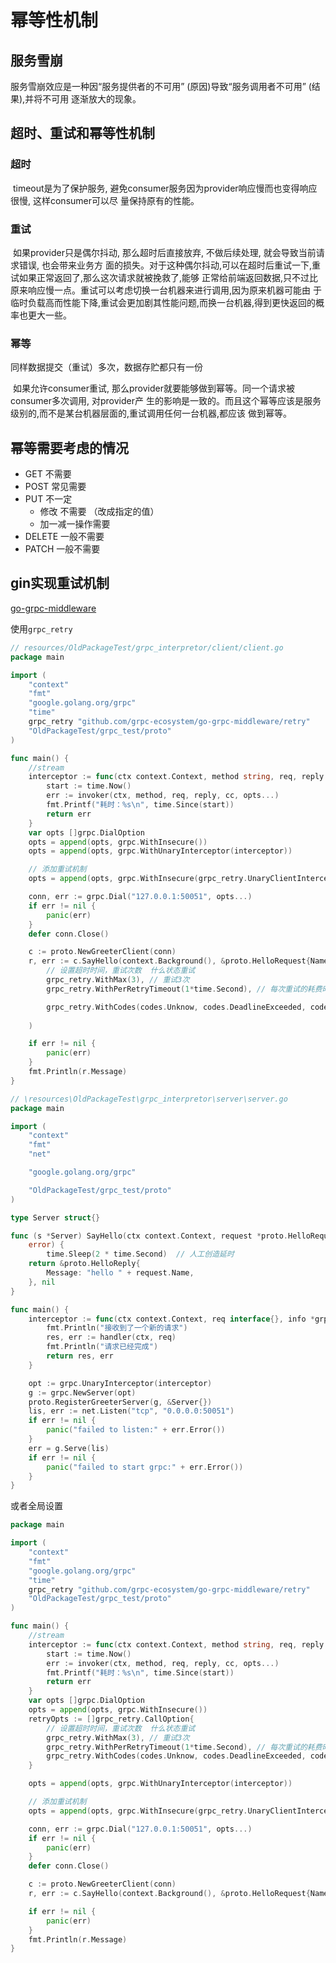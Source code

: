 # 幂等性机制

## 服务雪崩

服务雪崩效应是一种因“服务提供者的不可用” (原因)导致“服务调用者不可用” (结果),并将不可用 逐渐放大的现象。

## 超时、重试和幂等性机制

### 超时

​	timeout是为了保护服务, 避免consumer服务因为provider响应慢而也变得响应很慢, 这样consumer可以尽 量保持原有的性能。

### 重试

​	如果provider只是偶尔抖动, 那么超时后直接放弃, 不做后续处理, 就会导致当前请求错误, 也会带来业务方 面的损失。对于这种偶尔抖动,可以在超时后重试一下,重试如果正常返回了,那么这次请求就被挽救了,能够 正常给前端返回数据,只不过比原来响应慢一点。重试可以考虑切换一台机器来进行调用,因为原来机器可能由 于临时负载高而性能下降,重试会更加剧其性能问题,而换一台机器,得到更快返回的概率也更大一些。

### 幂等

同样数据提交（重试）多次，数据存贮都只有一份

​	如果允许consumer重试, 那么provider就要能够做到幂等。同一个请求被consumer多次调用, 对provider产 生的影响是一致的。而且这个幂等应该是服务级别的,而不是某台机器层面的,重试调用任何一台机器,都应该 做到幂等。

## 幂等需要考虑的情况

* GET  不需要
* POST 常见需要
* PUT 不一定
  * 修改 不需要 （改成指定的值）
  * 加一减一操作需要
* DELETE 一般不需要
* PATCH 一般不需要

## gin实现重试机制

[go-grpc-middleware](https://github.com/grpc-ecosystem/go-grpc-middleware)

使用`grpc_retry`

````go
// resources/OldPackageTest/grpc_interpretor/client/client.go
package main

import (
	"context"
	"fmt"
	"google.golang.org/grpc"
	"time"
	grpc_retry "github.com/grpc-ecosystem/go-grpc-middleware/retry"
	"OldPackageTest/grpc_test/proto"
)

func main() {
	//stream
	interceptor := func(ctx context.Context, method string, req, reply interface{}, cc *grpc.ClientConn, invoker grpc.UnaryInvoker, opts ...grpc.CallOption) error {
		start := time.Now()
		err := invoker(ctx, method, req, reply, cc, opts...)
		fmt.Printf("耗时：%s\n", time.Since(start))
		return err
	}
	var opts []grpc.DialOption
	opts = append(opts, grpc.WithInsecure())
	opts = append(opts, grpc.WithUnaryInterceptor(interceptor))

	// 添加重试机制
	opts = append(opts, grpc.WithInsecure(grpc_retry.UnaryClientInterceptor()))

	conn, err := grpc.Dial("127.0.0.1:50051", opts...)
	if err != nil {
		panic(err)
	}
	defer conn.Close()

	c := proto.NewGreeterClient(conn)
	r, err := c.SayHello(context.Background(), &proto.HelloRequest{Name: "bobby"},
		// 设置超时时间，重试次数  什么状态重试
		grpc_retry.WithMax(3), // 重试3次
		grpc_retry.WithPerRetryTimeout(1*time.Second), // 每次重试的耗费时间

		grpc_retry.WithCodes(codes.Unknow, codes.DeadlineExceeded, codes.Unavailable),
		
	)

	if err != nil {
		panic(err)
	}
	fmt.Println(r.Message)
}
````

````go
// \resources\OldPackageTest\grpc_interpretor\server\server.go
package main

import (
	"context"
	"fmt"
	"net"

	"google.golang.org/grpc"

	"OldPackageTest/grpc_test/proto"
)

type Server struct{}

func (s *Server) SayHello(ctx context.Context, request *proto.HelloRequest) (*proto.HelloReply,
	error) {
		time.Sleep(2 * time.Second)  // 人工创造延时
	return &proto.HelloReply{
		Message: "hello " + request.Name,
	}, nil
}

func main() {
	interceptor := func(ctx context.Context, req interface{}, info *grpc.UnaryServerInfo, handler grpc.UnaryHandler) (resp interface{}, err error) {
		fmt.Println("接收到了一个新的请求")
		res, err := handler(ctx, req)
		fmt.Println("请求已经完成")
		return res, err
	}

	opt := grpc.UnaryInterceptor(interceptor)
	g := grpc.NewServer(opt)
	proto.RegisterGreeterServer(g, &Server{})
	lis, err := net.Listen("tcp", "0.0.0.0:50051")
	if err != nil {
		panic("failed to listen:" + err.Error())
	}
	err = g.Serve(lis)
	if err != nil {
		panic("failed to start grpc:" + err.Error())
	}
}
````

或者全局设置

````go
package main

import (
	"context"
	"fmt"
	"google.golang.org/grpc"
	"time"
	grpc_retry "github.com/grpc-ecosystem/go-grpc-middleware/retry"
	"OldPackageTest/grpc_test/proto"
)

func main() {
	//stream
	interceptor := func(ctx context.Context, method string, req, reply interface{}, cc *grpc.ClientConn, invoker grpc.UnaryInvoker, opts ...grpc.CallOption) error {
		start := time.Now()
		err := invoker(ctx, method, req, reply, cc, opts...)
		fmt.Printf("耗时：%s\n", time.Since(start))
		return err
	}
	var opts []grpc.DialOption
	opts = append(opts, grpc.WithInsecure())
	retryOpts := []grpc_retry.CallOption{
		// 设置超时时间，重试次数  什么状态重试
		grpc_retry.WithMax(3), // 重试3次
		grpc_retry.WithPerRetryTimeout(1*time.Second), // 每次重试的耗费时间
		grpc_retry.WithCodes(codes.Unknow, codes.DeadlineExceeded, codes.Unavailable),
	}

	opts = append(opts, grpc.WithUnaryInterceptor(interceptor))

	// 添加重试机制
	opts = append(opts, grpc.WithInsecure(grpc_retry.UnaryClientInterceptor(retryOpts...)))

	conn, err := grpc.Dial("127.0.0.1:50051", opts...)
	if err != nil {
		panic(err)
	}
	defer conn.Close()

	c := proto.NewGreeterClient(conn)
	r, err := c.SayHello(context.Background(), &proto.HelloRequest{Name: "bobby"})

	if err != nil {
		panic(err)
	}
	fmt.Println(r.Message)
}
````





















